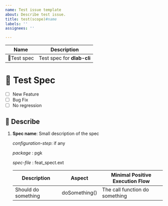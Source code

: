 ```yaml
---
name: Test issue template
about: Describe test issue.
title: test(scope)#name
labels: ''
assignees: ''

---
```


| Name                       | Description               |
| -------------------------- | --------------------------|
| &#x1F916;Test spec         | Test spec for    __dlab-cli__ |

# &#x1F916; Test Spec

- [ ] New Feature
- [ ] Bug Fix
- [ ] No regression

## &#x1F925; Describe

1. **Spec name**: Small description of the spec

    _configuration-step_: if any

    _package_   : pgk <!-- Package under test-->

    _spec-file_ : feat_spect.ext <!-- Relative to package test directory -->

    | Description         |  Aspect           | Minimal Positive Execution  Flow |
    | ------------------- | ----------------- | -------------------------------  |
    | Should do something | doSomething()     | The call function do something   |
